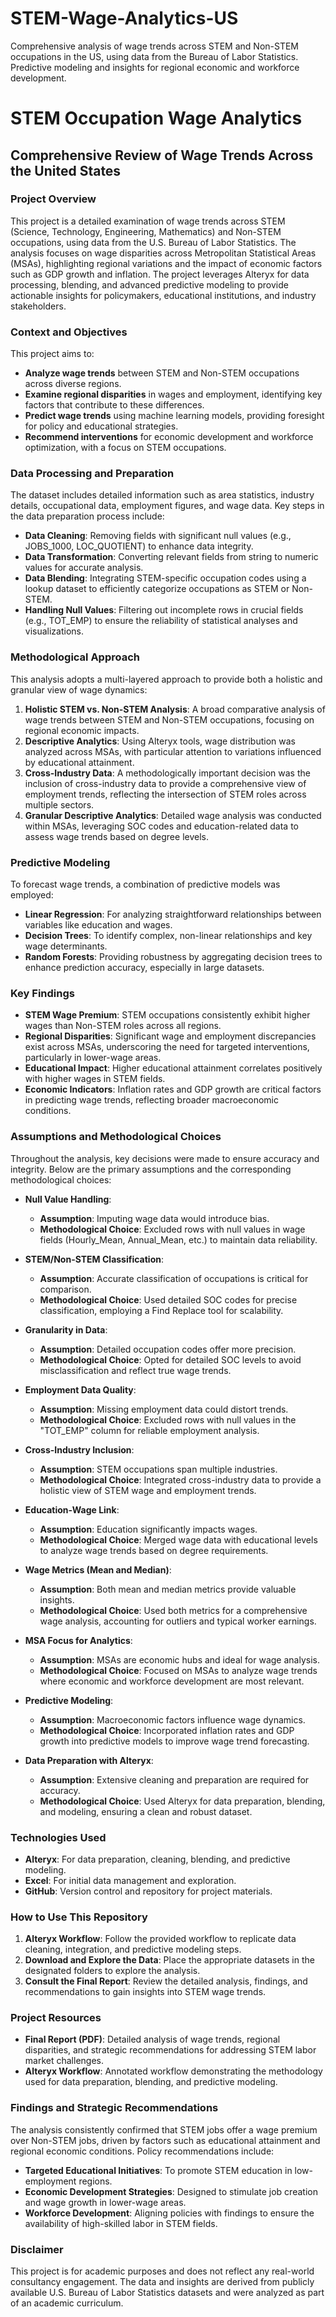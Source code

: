 # STEM-Wage-Analytics-US
Comprehensive analysis of wage trends across STEM and Non-STEM occupations in the US, using data from the Bureau of Labor Statistics. Predictive modeling and insights for regional economic and workforce development.
# STEM Occupation Wage Analytics

## Comprehensive Review of Wage Trends Across the United States

### Project Overview

This project is a detailed examination of wage trends across STEM (Science, Technology, Engineering, Mathematics) and Non-STEM occupations, using data from the U.S. Bureau of Labor Statistics. The analysis focuses on wage disparities across Metropolitan Statistical Areas (MSAs), highlighting regional variations and the impact of economic factors such as GDP growth and inflation. The project leverages Alteryx for data processing, blending, and advanced predictive modeling to provide actionable insights for policymakers, educational institutions, and industry stakeholders.

### Context and Objectives

This project aims to:
- **Analyze wage trends** between STEM and Non-STEM occupations across diverse regions.
- **Examine regional disparities** in wages and employment, identifying key factors that contribute to these differences.
- **Predict wage trends** using machine learning models, providing foresight for policy and educational strategies.
- **Recommend interventions** for economic development and workforce optimization, with a focus on STEM occupations.

### Data Processing and Preparation

The dataset includes detailed information such as area statistics, industry details, occupational data, employment figures, and wage data. Key steps in the data preparation process include:
- **Data Cleaning**: Removing fields with significant null values (e.g., JOBS_1000, LOC_QUOTIENT) to enhance data integrity.
- **Data Transformation**: Converting relevant fields from string to numeric values for accurate analysis.
- **Data Blending**: Integrating STEM-specific occupation codes using a lookup dataset to efficiently categorize occupations as STEM or Non-STEM.
- **Handling Null Values**: Filtering out incomplete rows in crucial fields (e.g., TOT_EMP) to ensure the reliability of statistical analyses and visualizations.

### Methodological Approach

This analysis adopts a multi-layered approach to provide both a holistic and granular view of wage dynamics:

1. **Holistic STEM vs. Non-STEM Analysis**: A broad comparative analysis of wage trends between STEM and Non-STEM occupations, focusing on regional economic impacts.
2. **Descriptive Analytics**: Using Alteryx tools, wage distribution was analyzed across MSAs, with particular attention to variations influenced by educational attainment.
3. **Cross-Industry Data**: A methodologically important decision was the inclusion of cross-industry data to provide a comprehensive view of employment trends, reflecting the intersection of STEM roles across multiple sectors.
4. **Granular Descriptive Analytics**: Detailed wage analysis was conducted within MSAs, leveraging SOC codes and education-related data to assess wage trends based on degree levels.

### Predictive Modeling

To forecast wage trends, a combination of predictive models was employed:
- **Linear Regression**: For analyzing straightforward relationships between variables like education and wages.
- **Decision Trees**: To identify complex, non-linear relationships and key wage determinants.
- **Random Forests**: Providing robustness by aggregating decision trees to enhance prediction accuracy, especially in large datasets.

### Key Findings
- **STEM Wage Premium**: STEM occupations consistently exhibit higher wages than Non-STEM roles across all regions.
- **Regional Disparities**: Significant wage and employment discrepancies exist across MSAs, underscoring the need for targeted interventions, particularly in lower-wage areas.
- **Educational Impact**: Higher educational attainment correlates positively with higher wages in STEM fields.
- **Economic Indicators**: Inflation rates and GDP growth are critical factors in predicting wage trends, reflecting broader macroeconomic conditions.

### Assumptions and Methodological Choices

Throughout the analysis, key decisions were made to ensure accuracy and integrity. Below are the primary assumptions and the corresponding methodological choices:

- **Null Value Handling**:  
  - **Assumption**: Imputing wage data would introduce bias.  
  - **Methodological Choice**: Excluded rows with null values in wage fields (Hourly_Mean, Annual_Mean, etc.) to maintain data reliability.

- **STEM/Non-STEM Classification**:  
  - **Assumption**: Accurate classification of occupations is critical for comparison.  
  - **Methodological Choice**: Used detailed SOC codes for precise classification, employing a Find Replace tool for scalability.

- **Granularity in Data**:  
  - **Assumption**: Detailed occupation codes offer more precision.  
  - **Methodological Choice**: Opted for detailed SOC levels to avoid misclassification and reflect true wage trends.

- **Employment Data Quality**:  
  - **Assumption**: Missing employment data could distort trends.  
  - **Methodological Choice**: Excluded rows with null values in the "TOT_EMP" column for reliable employment analysis.

- **Cross-Industry Inclusion**:  
  - **Assumption**: STEM occupations span multiple industries.  
  - **Methodological Choice**: Integrated cross-industry data to provide a holistic view of STEM wage and employment trends.

- **Education-Wage Link**:  
  - **Assumption**: Education significantly impacts wages.  
  - **Methodological Choice**: Merged wage data with educational levels to analyze wage trends based on degree requirements.

- **Wage Metrics (Mean and Median)**:  
  - **Assumption**: Both mean and median metrics provide valuable insights.  
  - **Methodological Choice**: Used both metrics for a comprehensive wage analysis, accounting for outliers and typical worker earnings.

- **MSA Focus for Analytics**:  
  - **Assumption**: MSAs are economic hubs and ideal for wage analysis.  
  - **Methodological Choice**: Focused on MSAs to analyze wage trends where economic and workforce development are most relevant.

- **Predictive Modeling**:  
  - **Assumption**: Macroeconomic factors influence wage dynamics.  
  - **Methodological Choice**: Incorporated inflation rates and GDP growth into predictive models to improve wage trend forecasting.

- **Data Preparation with Alteryx**:  
  - **Assumption**: Extensive cleaning and preparation are required for accuracy.  
  - **Methodological Choice**: Used Alteryx for data preparation, blending, and modeling, ensuring a clean and robust dataset.

### Technologies Used
- **Alteryx**: For data preparation, cleaning, blending, and predictive modeling.
- **Excel**: For initial data management and exploration.
- **GitHub**: Version control and repository for project materials.

### How to Use This Repository
1. **Alteryx Workflow**: Follow the provided workflow to replicate data cleaning, integration, and predictive modeling steps.
2. **Download and Explore the Data**: Place the appropriate datasets in the designated folders to explore the analysis.
3. **Consult the Final Report**: Review the detailed analysis, findings, and recommendations to gain insights into STEM wage trends.

### Project Resources
- **Final Report (PDF)**: Detailed analysis of wage trends, regional disparities, and strategic recommendations for addressing STEM labor market challenges.
- **Alteryx Workflow**: Annotated workflow demonstrating the methodology used for data preparation, blending, and predictive modeling.
  
### Findings and Strategic Recommendations
The analysis consistently confirmed that STEM jobs offer a wage premium over Non-STEM jobs, driven by factors such as educational attainment and regional economic conditions. Policy recommendations include:
- **Targeted Educational Initiatives**: To promote STEM education in low-employment regions.
- **Economic Development Strategies**: Designed to stimulate job creation and wage growth in lower-wage areas.
- **Workforce Development**: Aligning policies with findings to ensure the availability of high-skilled labor in STEM fields.

### Disclaimer
This project is for academic purposes and does not reflect any real-world consultancy engagement. The data and insights are derived from publicly available U.S. Bureau of Labor Statistics datasets and were analyzed as part of an academic curriculum.
